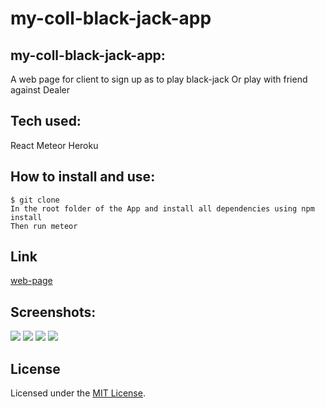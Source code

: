 # my-coll-black-jack-app

## my-coll-black-jack-app:
A web page for client to sign up as to play black-jack Or play with friend against Dealer

## Tech used:
React
Meteor
Heroku

## How to install and use:
```
$ git clone
In the root folder of the App and install all dependencies using npm install
Then run meteor
```

## Link
[web-page](https://black-jack-web.herokuapp.com/)

## Screenshots:
![](screenshot/img1.png)
![](screenshot/img2.png)
![](images/screen3.png)
![](images/screen4.png)


## License
Licensed under the [MIT License](LICENSE).
